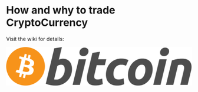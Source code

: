 # How and why to trade CryptoCurrency

Visit the wiki for details: 

![BitCoin](https://github.com/joshuawwbrown/cryptoCurrency/blob/master/btc.png)
